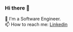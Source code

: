### Hi there 👋
:office: I'm a Software Engineer.   
📫 How to reach me: [Linkedin](https://www.linkedin.com/in/gabriel-jorge-92168b52/) 

